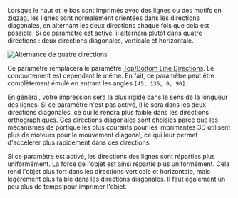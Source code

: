 Lorsque le haut et le bas sont imprimés avec des lignes ou des motifs en [zigzag](../shell/top_bottom_pattern.md), les lignes sont normalement orientées dans les directions diagonales, en alternant les deux directions chaque fois que cela est possible. Si ce paramètre est activé, il alternera plutôt dans quatre directions : deux directions diagonales, verticale et horizontale.

![Alternance de quatre directions](../../../articles/images/skin_alternate_rotation.gif)

Ce paramètre remplacera le paramètre [Top/Bottom Line Directions](../shell/skin_angles.md). Le comportement est cependant le même. En fait, ce paramètre peut être complètement émulé en entrant les angles `[45, 135, 0, 90]`.

En général, votre impression sera la plus rigide dans le sens de la longueur des lignes. Si ce paramètre n'est pas activé, il le sera dans les deux directions diagonales, ce qui le rendra plus faible dans les directions orthographiques. Ces directions diagonales sont choisies parce que les mécanismes de portique les plus courants pour les imprimantes 3D utilisent plus de moteurs pour le mouvement diagonal, ce qui leur permet d'accélérer plus rapidement dans ces directions.

Si ce paramètre est activé, les directions des lignes sont réparties plus uniformément. La force de l'objet est ainsi répartie plus uniformément. Cela rend l'objet plus fort dans les directions verticale et horizontale, mais légèrement plus faible dans les directions diagonales. Il faut également un peu plus de temps pour imprimer l'objet.
